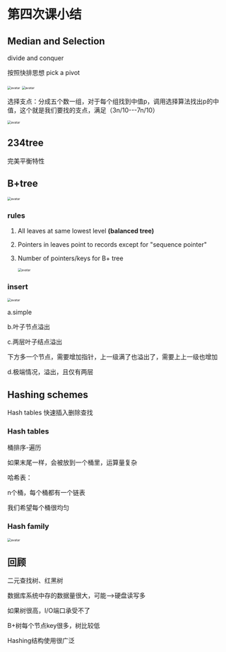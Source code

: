 # 第四次课小结

## Median and Selection

divide and conquer

按照快排思想 pick a pivot

<img src="/Users/lysm/desktop/大三下/辅修/大数据/study/pic/2020031101.png" alt="avatar" style="zoom:50%;" />

<img src="/Users/lysm/desktop/大三下/辅修/大数据/study/pic/2020031102.png" alt="avatar" style="zoom:50%;" />

选择支点：分成五个数一组，对于每个组找到中值p，调用选择算法找出p的中值，这个就是我们要找的支点，满足（3n/10---7n/10）

<img src="/Users/lysm/desktop/大三下/辅修/大数据/study/pic/2020031103.png" alt="avatar" style="zoom:50%;" />

## 234tree

完美平衡特性

## B+tree

<img src="/Users/lysm/desktop/大三下/辅修/大数据/study/pic/2020031104.png" alt="avatar" style="zoom:50%;" />

### rules

1. All leaves at same lowest level **(balanced tree)**

2. Pointers in leaves point to records except for "sequence pointer"

3. Number of pointers/keys for B+ tree

   <img src="/Users/lysm/desktop/大三下/辅修/大数据/study/pic/2020031104.png" alt="avatar" style="zoom:50%;" />

### insert 

<img src="/Users/lysm/desktop/大三下/辅修/大数据/study/pic/2020031106.png" alt="avatar" style="zoom:50%;" />

a.simple

b.叶子节点溢出

c.两层叶子结点溢出

下方多一个节点，需要增加指针，上一级满了也溢出了，需要上上一级也增加

d.极端情况，溢出，且仅有两层

## Hashing schemes

Hash tables 快速插入删除查找

### Hash tables

桶排序-遍历

如果末尾一样，会被放到一个桶里，运算量复杂

哈希表：

n个桶，每个桶都有一个链表

我们希望每个桶很均匀

### Hash family

<img src="/Users/lysm/desktop/大三下/辅修/大数据/study/pic/2020031107.png" alt="avatar" style="zoom:50%;" />

## 回顾

二元查找树、红黑树

数据库系统中存的数据量很大，可能—>硬盘读写多

如果树很高，I/O端口承受不了

B+树每个节点key很多，树比较低

Hashing结构使用很广泛